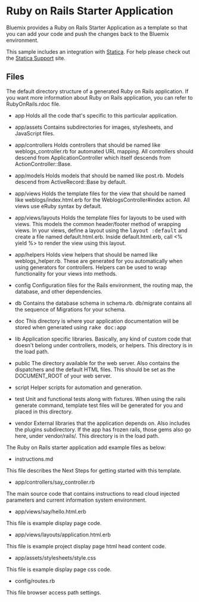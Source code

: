 # Ruby on Rails Starter Application

Bluemix provides a Ruby on Rails Starter Application as a template so that you can add your code and push the changes back to the Bluemix environment.

This sample includes an integration with [Statica](https://www.statica.io). For help please check out the [Statica Support](https://support.statica.io) site.

## Files

The default directory structure of a generated Ruby on Rails application. If you want more information about Ruby on Rails application, you can refer to RubyOnRails.rdoc file.

*   app
  Holds all the code that's specific to this particular application.

*   app/assets
  Contains subdirectories for images, stylesheets, and JavaScript files.

*   app/controllers
  Holds controllers that should be named like weblogs_controller.rb for
  automated URL mapping. All controllers should descend from
  ApplicationController which itself descends from ActionController::Base.

*   app/models
  Holds models that should be named like post.rb. Models descend from
  ActiveRecord::Base by default.

*   app/views
  Holds the template files for the view that should be named like
  weblogs/index.html.erb for the WeblogsController#index action. All views use
  eRuby syntax by default.

*   app/views/layouts
  Holds the template files for layouts to be used with views. This models the
  common header/footer method of wrapping views. In your views, define a layout
  using the <tt>layout :default</tt> and create a file named default.html.erb.
  Inside default.html.erb, call <% yield %> to render the view using this
  layout.

*   app/helpers
  Holds view helpers that should be named like weblogs_helper.rb. These are
  generated for you automatically when using generators for controllers.
  Helpers can be used to wrap functionality for your views into methods.

*   config
  Configuration files for the Rails environment, the routing map, the database,
  and other dependencies.

*   db
  Contains the database schema in schema.rb. db/migrate contains all the
  sequence of Migrations for your schema.

*   doc
  This directory is where your application documentation will be stored when
  generated using <tt>rake doc:app</tt>

*   lib
  Application specific libraries. Basically, any kind of custom code that
  doesn't belong under controllers, models, or helpers. This directory is in
  the load path.

*   public
  The directory available for the web server. Also contains the dispatchers and the
  default HTML files. This should be set as the DOCUMENT_ROOT of your web
  server.

*   script
  Helper scripts for automation and generation.

*   test
  Unit and functional tests along with fixtures. When using the rails generate
  command, template test files will be generated for you and placed in this
  directory.

*   vendor
  External libraries that the application depends on. Also includes the plugins
  subdirectory. If the app has frozen rails, those gems also go here, under
  vendor/rails/. This directory is in the load path. 
  
  
The Ruby on Rails starter application add example files as below: 

*   instructions.md

  This file describes the Next Steps for getting started with this template.

*   app/controllers/say_controller.rb

  The main source code that contains instructions to read cloud injected parameters and current information system environment.
    
*   app/views/say/hello.html.erb

  This file is example display page code.
  
*   app/views/layouts/application.html.erb

  This file is example project display page html head content code.

*   app/assets/stylesheets/style.css

  This file is example display page css code.

*   config/routes.rb

  This file browser access path settings.